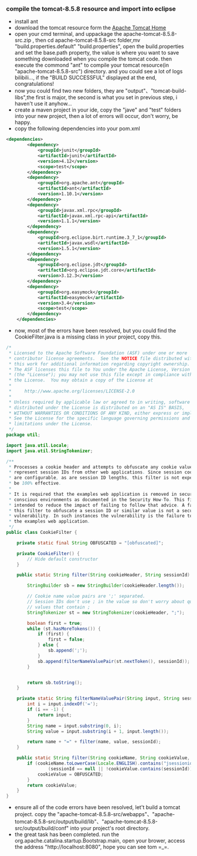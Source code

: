 ### compile the tomcat-8.5.8 resource and import into eclipse

- install ant
- download the tomcat resource form the  [Apache Tomcat Home](http://archive.apache.org/dist/tomcat/tomcat-8/v8.5.8/src/)
- open your cmd terminal, and uppackage the apache-tomcat-8.5.8-src.zip , then cd apache-tomcat-8.5.8-src folder,mv "build.properties.default" "build.properties", open the build.properties and set the base.path property, the value is where you want to save something downloaded when you compile the tomcat code. then execute the commond "ant" to compile your tomcat resource(in "apache-tomcat-8.5.8-src") directory. and you could see a lot of logs bilibili..., if the "BUILD SUCCESSFUL" displayed at the end, congratulations!
- now you could find two new folders, they are "output"、"tomcat-build-libs",the first is major, the second is what you set in previous step, i haven't use it anyhow...
- create a maven project in your ide, copy the "jave" and "test" folders into your new project, then a lot of errors will occur, don't worry, be happy.
- copy the following dependencies into your pom.xml
```xml
<dependencies>
		<dependency>
			<groupId>junit</groupId>
			<artifactId>junit</artifactId>
			<version>4.12</version>
			<scope>test</scope>
		</dependency>
		<dependency>
			<groupId>org.apache.ant</groupId>
			<artifactId>ant</artifactId>
			<version>1.10.1</version>
		</dependency>
		<dependency>
			<groupId>javax.xml.rpc</groupId>
			<artifactId>javax.xml.rpc-api</artifactId>
			<version>1.1.1</version>
		</dependency>
		<dependency>
			<groupId>org.eclipse.birt.runtime.3_7_1</groupId>
			<artifactId>javax.wsdl</artifactId>
			<version>1.5.1</version>
		</dependency>
		<dependency>
			<groupId>org.eclipse.jdt</groupId>
			<artifactId>org.eclipse.jdt.core</artifactId>
			<version>3.12.3</version>
		</dependency>
		<dependency>
			<groupId>org.easymock</groupId>
			<artifactId>easymock</artifactId>
			<version>3.4</version>
			<scope>test</scope>
		</dependency>
	</dependencies>
```
- now, most of the errors have been resolved, but you could find the CookieFilter.java is a missing class in your project, copy this.

```java
/*
 * Licensed to the Apache Software Foundation (ASF) under one or more
 * contributor license agreements.  See the NOTICE file distributed with
 * this work for additional information regarding copyright ownership.
 * The ASF licenses this file to You under the Apache License, Version 2.0
 * (the "License"); you may not use this file except in compliance with
 * the License.  You may obtain a copy of the License at
 *
 *     http://www.apache.org/licenses/LICENSE-2.0
 *
 * Unless required by applicable law or agreed to in writing, software
 * distributed under the License is distributed on an "AS IS" BASIS,
 * WITHOUT WARRANTIES OR CONDITIONS OF ANY KIND, either express or implied.
 * See the License for the specific language governing permissions and
 * limitations under the License.
 */
package util;

import java.util.Locale;
import java.util.StringTokenizer;

/**
 * Processes a cookie header and attempts to obfuscate any cookie values that
 * represent session IDs from other web applications. Since session cookie names
 * are configurable, as are session ID lengths, this filter is not expected to
 * be 100% effective.
 *
 * It is required that the examples web application is removed in security
 * conscious environments as documented in the Security How-To. This filter is
 * intended to reduce the impact of failing to follow that advice. A failure by
 * this filter to obfuscate a session ID or similar value is not a security
 * vulnerability. In such instances the vulnerability is the failure to remove
 * the examples web application.
 */
public class CookieFilter {

    private static final String OBFUSCATED = "[obfuscated]";

    private CookieFilter() {
        // Hide default constructor
    }

    public static String filter(String cookieHeader, String sessionId) {

        StringBuilder sb = new StringBuilder(cookieHeader.length());

        // Cookie name value pairs are ';' separated.
        // Session IDs don't use ; in the value so don't worry about quoted
        // values that contain ;
        StringTokenizer st = new StringTokenizer(cookieHeader, ";");

        boolean first = true;
        while (st.hasMoreTokens()) {
            if (first) {
                first = false;
            } else {
                sb.append(';');
            }
            sb.append(filterNameValuePair(st.nextToken(), sessionId));
        }


        return sb.toString();
    }

    private static String filterNameValuePair(String input, String sessionId) {
        int i = input.indexOf('=');
        if (i == -1) {
            return input;
        }
        String name = input.substring(0, i);
        String value = input.substring(i + 1, input.length());

        return name + "=" + filter(name, value, sessionId);
    }

    public static String filter(String cookieName, String cookieValue, String sessionId) {
        if (cookieName.toLowerCase(Locale.ENGLISH).contains("jsessionid") &&
                (sessionId == null || !cookieValue.contains(sessionId))) {
            cookieValue = OBFUSCATED;
        }
        return cookieValue;
    }
}
```
- ensure all of the code errors have been resolved, let't build a tomcat project. copy the "apache-tomcat-8.5.8-src/webapps"、"apache-tomcat-8.5.8-src/output/build/lib"、"apache-tomcat-8.5.8-src/output/build/conf" into your project's root directory.
- the great task has been completed. run the org.apache.catalina.startup.Bootstrap.main, open your brower, access the address "http://localhost:8080", hope you can see tom =_=.
